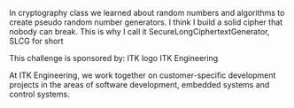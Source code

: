 In cryptography class we learned about random numbers and algorithms to create pseudo random number generators. I think I build a solid cipher that nobody can break. This is why I call it SecureLongCiphertextGenerator, SLCG for short

This challenge is sponsored by:
ITK logo
ITK Engineering

At ITK Engineering, we work together on customer-specific development projects in the areas of software development, embedded systems and control systems.
